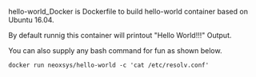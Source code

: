 hello-world_Docker is Dockerfile to build hello-world container based on Ubuntu 16.04.

By default runnig this container will printout "Hello World!!!" Output. 

You can also supply any bash command for fun as shown below.

    docker run neoxsys/hello-world -c 'cat /etc/resolv.conf'
